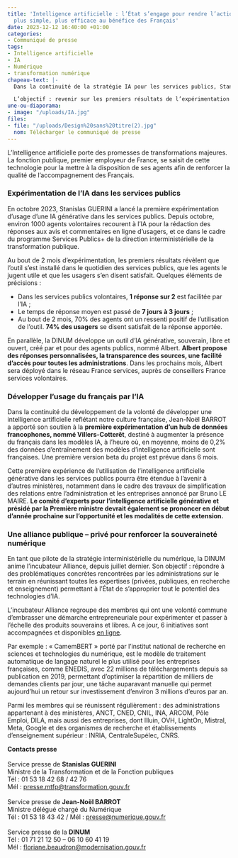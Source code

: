 ```yaml
---
title: 'Intelligence artificielle : l’État s’engage pour rendre l’action publique
  plus simple, plus efficace au bénéfice des Français'
date: 2023-12-12 16:40:00 +01:00
categories:
- Communiqué de presse
tags:
- Intelligence artificielle
- IA
- Numérique
- transformation numérique
chapeau-text: |-
  Dans la continuité de la stratégie IA pour les services publics, Stanislas GUERINI, le ministre de la Transformation et de la Fonction publiques, et Jean-Noël BARROT, ministre délégué en charge du Numérique, étaient présents lors de la 4ème rencontre d’Alliance, l’incubateur IA animé par la direction interministérielle du numérique (DINUM).

  L’objectif : revenir sur les premiers résultats de l’expérimentation de l’intelligence artificielle générative au sein des services publics et faire part des prochaines avancées en matière de transformation numérique de l’État.
une-ou-diaporama:
- image: "/uploads/IA.jpg"
files:
- file: "/uploads/Design%20sans%20titre(2).jpg"
  nom: Télécharger le communiqué de presse
---
```


L’Intelligence artificielle porte des promesses de transformations majeures. La fonction publique, premier employeur de France, se saisit de cette technologie pour la mettre à la disposition de ses agents afin de renforcer la qualité de l’accompagnement des Français.

### Expérimentation de l’IA dans les services publics

En octobre 2023, Stanislas GUERINI a lancé la première expérimentation d’usage d’une IA générative dans les services publics. Depuis octobre, environ 1000 agents volontaires recourent à l’IA pour la rédaction des réponses aux avis et commentaires en ligne d’usagers, et ce dans le cadre du programme Services Publics+ de la direction interministérielle de la transformation publique.

Au bout de 2 mois d’expérimentation, les premiers résultats révèlent que l’outil s’est installé dans le quotidien des services publics, que les agents le jugent utile et que les usagers s’en disent satisfait. Quelques éléments de précisions :

* Dans les services publics volontaires, **1 réponse sur 2** est facilitée par l’IA ;
* Le temps de réponse moyen est passé de **7 jours à 3 jours** ;
* Au bout de 2 mois, 70% des agents ont un ressenti positif de l’utilisation de l’outil. **74% des usagers** se disent satisfait de la réponse apportée.

En parallèle, la DINUM développe un outil d’IA générative, souverain, libre et ouvert, créé par et pour des agents publics, nommé Albert. **Albert propose des réponses personnalisées, la transparence des sources, une facilité d’accès pour toutes les administrations**. Dans les prochains mois, Albert sera déployé dans le réseau France services, auprès de conseillers France services volontaires.

### Développer l’usage du français par l’IA

Dans la continuité du développement de la volonté de développer une intelligence artificielle reflétant notre culture française, Jean-Noël BARROT a apporté son soutien à la **première expérimentation d’un hub de données francophones, nommé Villers-Cotterêt**, destiné à augmenter la présence du français dans les modèles IA, à l’heure où, en moyenne, moins de 0,2% des données d’entraînement des modèles d’intelligence artificielle sont françaises. Une première version beta du projet est prévue dans 6 mois. 

Cette première expérience de l’utilisation de l’intelligence artificielle générative dans les services publics pourra être étendue à l’avenir à d’autres ministères, notamment dans le cadre des travaux de simplification des relations entre l’administration et les entreprises annoncé par Bruno LE MAIRE. **Le comité d’experts pour l’intelligence artificielle générative et présidé par la Première ministre devrait également se prononcer en début d’année prochaine sur l’opportunité et les modalités de cette extension.**

### Une alliance publique – privé pour renforcer la souveraineté numérique

En tant que pilote de la stratégie interministérielle du numérique, la DINUM anime l’incubateur Alliance, depuis juillet dernier. Son objectif : répondre à des problématiques concrètes rencontrées par les administrations sur le terrain en réunissant toutes les expertises (privées, publiques, en recherche et enseignement) permettant à l’État de s’approprier tout le potentiel des technologies d’IA. 

L’incubateur Alliance regroupe des membres qui ont une volonté commune d’embrasser une démarche entrepreneuriale pour expérimenter et passer à l’échelle des produits souverains et libres. A ce jour, 6 initiatives sont accompagnées et disponibles [en ligne](https://outline.incubateur.net/s/alliance/doc/produits-finances-FpcKW0y9Zc).

Par exemple : « CamemBERT » porté par l’institut national de recherche en sciences et technologies du numérique, est le modèle de traitement automatique de langage naturel le plus utilisé pour les entreprises françaises, comme ENEDIS, avec 22 millions de téléchargements depuis sa publication en 2019, permettant d’optimiser la répartition de milliers de demandes clients par jour, une tâche auparavant manuelle qui permet aujourd’hui un retour sur investissement d’environ 3 millions d’euros par an.

Parmi les membres qui se réunissent régulièrement : des administrations appartenant à des ministères, ANCT, CNED, CNIL, INA, ARCOM, Pôle Emploi, DILA, mais aussi des entreprises, dont Illuin, OVH, LightOn, Mistral, Meta, Google et des organismes de recherche et établissements d’enseignement supérieur : INRIA, CentraleSupélec, CNRS.

**Contacts presse**
<br>
<br>Service presse de **Stanislas GUERINI**
<br>Ministre de la Transformation et de la Fonction publiques
<br>Tél : 01 53 18 42 68 / 42 76
<br>Mél : presse.mtfp@transformation.gouv.fr 
<br>
<br>Service presse de **Jean-Noël BARROT**
<br>Ministre délégué chargé du Numérique
<br>Tél : 01 53 18 43 42 / Mél : presse@numerique.gouv.fr 
<br>
<br>Service presse de la **DINUM**
<br>Tél : 01 71 21 12 50 – 06 10 60 41 19 
<br>Mél : floriane.beaudron@modernisation.gouv.fr 
